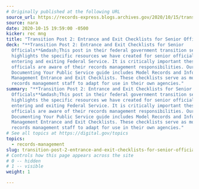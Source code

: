 ```yaml
---
# Originally published at the following URL
source_url: https://records-express.blogs.archives.gov/2020/10/15/transition-post-2-entrance-and-exit-checklists-for-senior-officials/
source: nara
date: 2020-10-15 19:59:00 -0500
kicker: rec mng
title: "Transition Post 2: Entrance and Exit Checklists for Senior Officials"
deck: "**Transition Post 2: Entrance and Exit Checklists for Senior
  Officials**&mdash;This post in their federal government transition series
  highlights the specific resources we have created for senior officials
  entering and exiting Federal Service. It is critically important these
  officials are aware of their records management responsibilities. Our
  Documenting Your Public Service guide includes Model Records and Information
  Management Entrance and Exit Checklists. These checklists serve as models for
  records management staff to adapt for use in their own agencies."
summary: "**Transition Post 2: Entrance and Exit Checklists for Senior
  Officials**&mdash;This post in their federal government transition series
  highlights the specific resources we have created for senior officials
  entering and exiting Federal Service. It is critically important these
  officials are aware of their records management responsibilities. Our
  Documenting Your Public Service guide includes Model Records and Information
  Management Entrance and Exit Checklists. These checklists serve as models for
  records management staff to adapt for use in their own agencies."
# See all topics at https://digital.gov/topics
topics:
  - records-management
slug: transition-post-2-entrance-and-exit-checklists-for-senior-officials
# Controls how this page appears across the site
# 0 -- hidden
# 1 -- visible
weight: 1

---
```


